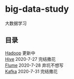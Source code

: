 # big-data-study
大数据学习

## 目录
[Hadoop](HADOOP-README.md) 更新中  
[Hive](HIVE-README.md)  2020-7-27 完结撒花  
[Flume](FLUME-README.md)  2020-7-28 弃坑不想写  
[Kafka](KAFKA-README.md)  2020-7-31 完结撒花    